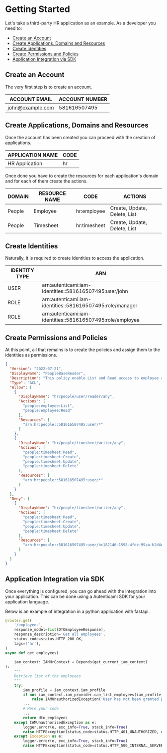# Getting Started

Let's take a third-party HR application as an example. As a developer you need to:

- [Create an Account](#create-an-account)
- [Create Applications, Domains and Resources](#create-applications-domains-and-resources)
- [Create Identities](#create-identities)
- [Create Permissions and Policies](#create-permissions-and-policies)
- [Application Integration via SDK](#application-integration-via-sdk)

## Create an Account

The very first step is to create an account.

| ACCOUNT EMAIL    | ACCOUNT NUMBER |
|------------------|----------------|
| john@example.com | 581616507495   |

## Create Applications, Domains and Resources

Once the account has been created you can proceed with the creation of applications.

| APPLICATION NAME | CODE   |
|------------------|--------|
| HR Application   | hr |

Once done you have to create the resources for each application's domain and for each of them create the actions.

|  DOMAIN    | RESOURCE NAME | CODE             | ACTIONS                      |
|------------|---------------|------------------|------------------------------|
|  People    | Employee      | hr:employee  | Create, Update, Delete, List |
|  People    | Timesheet     | hr:timesheet | Create, Update, Delete, List |

## Create Identities

Naturally, it is required to create identities to access the application.

| IDENTITY TYPE | ARN                                        |
|---------------|--------------------------------------------|
| USER          | arn:autenticami:iam-identities::581616507495:user/john     |
| ROLE          | arn:autenticami:iam-identities::581616507495:role/manager  |
| ROLE          | arn:autenticami:iam-identities::581616507495:role/employee |

## Create Permissions and Policies

At this point, all that remains is to create the policies and assign them to the identities as permissions.

```json linenums="1"
{
  "Version": "2022-07-21",
  "DisplayName": "PeopleBaseReader",
  "Description": "This policy enable List and Read access to employee and timesheet of the domain people.",
  "Type": "ACL",
  "Allow": [
    {
      "DisplayName": "hr/people/user/reader/any",
      "Actions": [
        "people:employee:List",
        "people:employee:Read"
      ],
      "Resources": [
        "arn:hr:people::581616507495:user/*"
      ]
    },
    {
      "DisplayName": "hr/people/timesheet/writer/any",
      "Actions": [
        "people:timesheet:Read",
        "people:timesheet:Create",
        "people:timesheet:Update",
        "people:timesheet:Delete"
      ],
      "Resources": [
        "arn:hr:people::581616507495:user/*"
      ]
    }
  ],
  "Deny": [
    {
      "DisplayName": "hr/people/timesheet/writer/any",
      "Actions": [
        "people:timesheet:Read",
        "people:timesheet:Create",
        "people:timesheet:Update",
        "people:timesheet:Delete"
      ],
      "Resources": [
        "arn:hr:people::581616507495:user/bc182146-1598-4fde-99aa-b2d4d08bc1e2"
      ]
    }
  ]
}
```

## Application Integration via SDK

Once everything is configured, you can go ahead with the integration into your application. 
This can be done using a Autenticami SDK for your application language.

Below is an example of integration in a python application with fastapi.

```python
@router.get(
    '/employees',
    response_model=list[DTOEmployeeResponse],
    response_description='Get all employees',
    status_code=status.HTTP_200_OK,
    tags=['hr'],
)
async def get_employees(
   
    iam_context: IAMHrContext = Depends(get_current_iam_context)
):
    """
    Retrieve list of the employees
    """
    try:
        iam_profile = iam_context.iam_profile
        if not iam_context.iam_provider.can_list_employees(iam_profile):
            raise IAMUnauthorizedException('User has not been granted permissions to list employees')
        ...
        # Here your code
        ...
        return dto_employees
    except IAMUnauthorizedException as e:
        logger.error(e, exc_info=True, stack_info=True)
        raise HTTPException(status_code=status.HTTP_401_UNAUTHORIZED, detail=e.args[0])
    except Exception as e:
        logger.error(e, exc_info=True, stack_info=True)
        raise HTTPException(status_code=status.HTTP_500_INTERNAL_SERVER_ERROR, detail='Internal Server Error')
```
